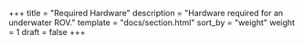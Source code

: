 +++
title = "Required Hardware"
description = "Hardware required for an underwater ROV."
template = "docs/section.html"
sort_by = "weight"
weight = 1
draft = false
+++
